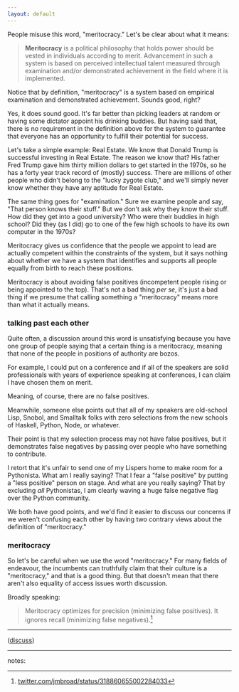 ```yaml
---
layout: default
---
```


People misuse this word, "meritocracy." Let's be clear about what it means:

> **Meritocracy** is a political philosophy that holds power should be vested in individuals according to merit. Advancement in such a system is based on perceived intellectual talent measured through examination and/or demonstrated achievement in the field where it is implemented.

Notice that by definition, "meritocracy" is a system based on empirical examination and demonstrated achievement. Sounds good, right?

Yes, it does sound good. It's far better than picking leaders at random or having some dictator appoint his drinking buddies. But having said that, there is no requirement in the definition above for the system to guarantee that everyone has an opportunity to fulfill their potential for success.

Let's take a simple example: Real Estate. We know that Donald Trump is successful investing in Real Estate. The reason we know that? His father Fred Trump gave him thirty million dollars to get started in the 1970s, so he has a forty year track record of (mostly) success. There are millions of other people who didn't belong to the "lucky zygote club," and we'll simply never know whether they have any aptitude for Real Estate.

The same thing goes for "examination." Sure we examine people and say, "That person knows their stuff." But we don't ask why they know their stuff. How did they get into a good university? Who were their buddies in high school? Did they (as I did) go to one of the few high schools to have its own computer in the 1970s?

Meritocracy gives us confidence that the people we appoint to lead are actually competent within the constraints of the system, but it says nothing about whether we have a system that identifies and supports all people equally from birth to reach these positions.

Meritocracy is about avoiding false positives (incompetent people rising or being appointed to the top). That's not a bad thing *per se*, it's just a bad thing if we presume that calling something a "meritocracy" means more than what it actually means.

### talking past each other

Quite often, a discussion around this word is unsatisfying because you have one group of people saying that a certain thing is a meritocracy, meaning that none of the people in positions of authority are bozos.

For example, I could put on a conference and if all of the speakers are solid professionals with years of experience speaking at conferences, I can claim I have chosen them on merit.

Meaning, of course, there are no false positives.

Meanwhile, someone else points out that all of my speakers are old-school Lisp, Snobol, and Smalltalk folks with zero selections from the new schools of Haskell, Python, Node, or whatever.

Their point is that my selection process may not have false positives, but it demonstrates false negatives by passing over people who have something to contribute.

I retort that it's unfair to send one of my Lispers home to make room for a Pythonista. What am I really saying? That I fear a "false positive" by putting a "less positive" person on stage. And what are you really saying? That by excluding *all* Pythonistas, I am clearly waving a huge false negative flag over the Python community.

We both have good points, and we'd find it easier to discuss our concerns if we weren't confusing each other by having two contrary views about the definition of "meritocracy."

### meritocracy

So let's be careful when we use the word "meritocracy." For many fields of endeavour, the incumbents can truthfully claim that their culture is a "meritocracy," and that is a good thing. But that doesn't mean that there aren't also equality of access issues worth discussion.

Broadly speaking:

> Meritocracy optimizes for precision (minimizing false positives). It ignores recall (minimizing false negatives).[^broad]

[^broad]: [twitter.com/jmbroad/status/318860655002284033](https://twitter.com/jmbroad/status/318860655002284033)

---

([discuss](https://news.ycombinator.com/item?id=5476673))

---

notes: